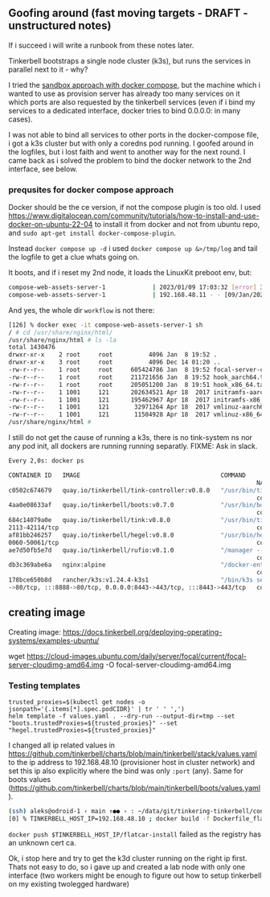 ## Goofing around (fast moving targets - DRAFT - unstructured notes)

If i succeed i will write a runbook from these notes later.

Tinkerbell bootstraps a single node cluster (k3s), but runs the services in parallel next to it - why?

I tried the [sandbox approach with docker
compose](https://github.com/tinkerbell/sandbox/blob/main/docs/quickstarts/COMPOSE.md),
but the machine which i wanted to use as provision server has already too many
services on it which ports are also requested by the tinkerbell services (even
if i bind my services to a dedicated interface, docker tries to bind
0.0.0.0:<port> in many cases).

I was not able to bind all services to other ports in the docker-compose file,
i got a k3s cluster but with only a coredns pod running.  I goofed around in
the logfiles, but i lost faith and went to another way for the next round.
I came back as i solved the problem to bind the docker network to the 2nd interface, see below.

### prequsites for docker compose approach

Docker should be the ce version, if not the compose plugin is too old. I used
https://www.digitalocean.com/community/tutorials/how-to-install-and-use-docker-on-ubuntu-22-04
to install it from docker and not from ubuntu repo, and `sudo apt-get install
docker-compose-plugin`.

Instead `docker compose up -d` i used `docker compose up &>/tmp/log` and tail
the logfile to get a clue whats going on.

It boots, and if i reset my 2nd node, it loads the LinuxKit preboot env, but:

```bash
compose-web-assets-server-1             | 2023/01/09 17:03:32 [error] 32#32: *4 open() "/usr/share/nginx/html/workflow/ca.pem" failed (2: No such file or directory), client: 192.168.48.11, server: localhost, request: "GET /workflow/ca.pem HTTP/1.1", host: "192.168.48.12:8080"
compose-web-assets-server-1             | 192.168.48.11 - - [09/Jan/2023:17:03:32 +0000] "GET /workflow/ca.pem HTTP/1.1" 404 153 "-" "Go-http-client/1.1" "-"
```

And yes, the whole dir `workflow` is not there:
```bash
[126] % docker exec -it compose-web-assets-server-1 sh
/ # cd /usr/share/nginx/html/
/usr/share/nginx/html # ls -la
total 1430476
drwxr-xr-x    2 root     root          4096 Jan  8 19:52 .
drwxr-xr-x    3 root     root          4096 Dec 14 01:20 ..
-rw-r--r--    1 root     root     605424786 Jan  8 19:52 focal-server-cloudimg-amd64.raw.gz
-rw-r--r--    1 root     root     211721656 Jan  8 19:52 hook_aarch64.tar.gz
-rw-r--r--    1 root     root     205051200 Jan  8 19:51 hook_x86_64.tar.gz
-rw-r--r--    1 1001     121      202634521 Apr 18  2017 initramfs-aarch64
-rw-r--r--    1 1001     121      195462967 Apr 18  2017 initramfs-x86_64
-rw-r--r--    1 1001     121       32971264 Apr 18  2017 vmlinuz-aarch64
-rw-r--r--    1 1001     121       11504928 Apr 18  2017 vmlinuz-x86_64
/usr/share/nginx/html #
```

I still do not get the cause of running a k3s, there is no tink-system ns nor any pod init, all dockers are running running separatly. 
FIXME: Ask in slack.

```bash
Every 2,0s: docker ps                                                                                                                            node-02: Mon Jan  9 18:10:09 2023

CONTAINER ID   IMAGE                                       COMMAND                  CREATED        STATUS                  PORTS
                                                                     NAMES
c0502c674679   quay.io/tinkerbell/tink-controller:v0.8.0   "/usr/bin/tink-contr…"   22 hours ago   Up 22 hours             42113-42114/tcp
                                                                     compose-tink-controller-1
4aa0e08633af   quay.io/tinkerbell/boots:v0.7.0             "/usr/bin/boots -log…"   22 hours ago   Up 22 hours
                                                                     compose-boots-1
684c14079a0e   quay.io/tinkerbell/tink:v0.8.0              "/usr/bin/tink-server"   22 hours ago   Up 22 hours (healthy)   0.0.0.0:42113-42114->42113-42114/tcp, :::42113-42114->4
2113-42114/tcp                                                       compose-tink-server-1
af81bb246257   quay.io/tinkerbell/hegel:v0.8.0             "/usr/bin/hegel"         22 hours ago   Up 22 hours             0.0.0.0:50060-50061->50060-50061/tcp, :::50060-50061->5
0060-50061/tcp                                                       compose-hegel-1
ae7d50fb5e7d   quay.io/tinkerbell/rufio:v0.1.0             "/manager --kubeconf…"   22 hours ago   Up 22 hours
                                                                     compose-rufio-1
db3c369abe6a   nginx:alpine                                "/docker-entrypoint.…"   22 hours ago   Up 22 hours             0.0.0.0:8080->80/tcp, :::8080->80/tcp
                                                                     compose-web-assets-server-1
178bce650b8d   rancher/k3s:v1.24.4-k3s1                    "/bin/k3s server --d…"   22 hours ago   Up 22 hours (healthy)   0.0.0.0:6443->6443/tcp, :::6443->6443/tcp, 0.0.0.0:8888
->80/tcp, :::8888->80/tcp, 0.0.0.0:8443->443/tcp, :::8443->443/tcp   compose-k3s-1
```

## creating image

Creating image: https://docs.tinkerbell.org/deploying-operating-systems/examples-ubuntu/

wget https://cloud-images.ubuntu.com/daily/server/focal/current/focal-server-cloudimg-amd64.img -O focal-server-cloudimg-amd64.img


### Testing templates 

```
trusted_proxies=$(kubectl get nodes -o jsonpath='{.items[*].spec.podCIDR}' | tr ' ' ',')
helm template -f values.yaml . --dry-run --output-dir=tmp --set "boots.trustedProxies=${trusted_proxies}" --set "hegel.trustedProxies=${trusted_proxies}"
```

I changed all ip related values in
https://github.com/tinkerbell/charts/blob/main/tinkerbell/stack/values.yaml to
the ip address to 192.168.48.10 (provisioner host in cluster network) and set this ip also explicitly where the bind was only `:port` (any). Same for boots values (https://github.com/tinkerbell/charts/blob/main/tinkerbell/boots/values.yaml).


```bash
(ssh) aleks@odroid-1 ‹ main ↑●● › : ~/data/git/tinkering-tinkerbell/configs
[0] % TINKERBELL_HOST_IP=192.168.48.10 ; docker build -f Dockerfile_flatcar-install -t $TINKERBELL_HOST_IP/flatcar-install .
```

`docker push $TINKERBELL_HOST_IP/flatcar-install` failed as the registry has an unknown cert ca.

Ok, i stop here and try to get the k3d cluster running on the right ip first.
Thats not easy to do, so i gave up and created a lab node with only one
interface (two workers might be enough to figure out how to setup tinkerbell on
my existing twolegged hardware)

